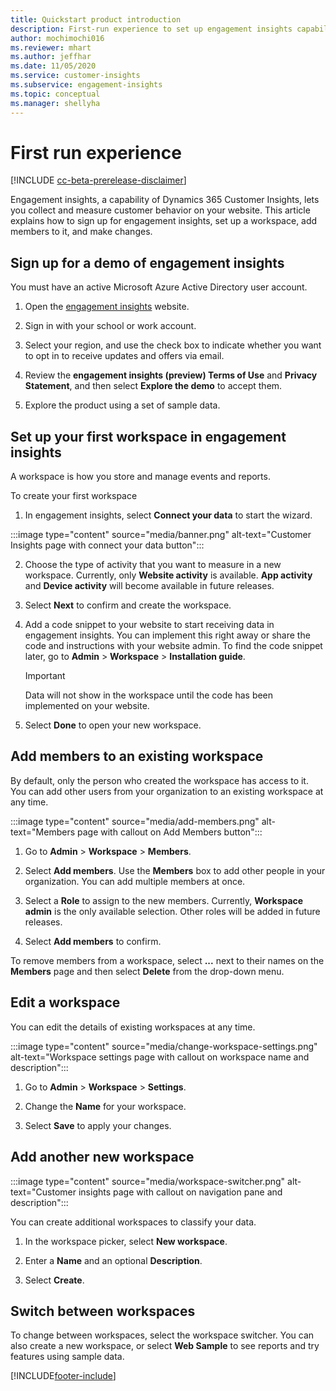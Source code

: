 ```yaml
---
title: Quickstart product introduction 
description: First-run experience to set up engagement insights capability.
author: mochimochi016
ms.reviewer: mhart
ms.author: jeffhar
ms.date: 11/05/2020
ms.service: customer-insights
ms.subservice: engagement-insights 
ms.topic: conceptual
ms.manager: shellyha
---
```


# First run experience

[!INCLUDE [cc-beta-prerelease-disclaimer](includes/cc-beta-prerelease-disclaimer.md)]

Engagement insights, a capability of Dynamics 365 Customer Insights, lets you collect and measure customer behavior on your website. This article explains how to sign up for engagement insights, set up a workspace, add members to it, and make changes.

## Sign up for a demo of engagement insights

You must have an active Microsoft Azure Active Directory user account. 

1. Open the [engagement insights](https://pi.dynamics.com/) website. 

1. Sign in with your school or work account.

1. Select your region, and use the check box to indicate whether you want to opt in to receive updates and offers via email.

1. Review the **engagement insights (preview) Terms of Use** and **Privacy Statement**, and then select **Explore the demo** to accept them.

1. Explore the product using a set of sample data. 

## Set up your first workspace in engagement insights

A workspace is how you store and manage events and reports.

To create your first workspace

1. In engagement insights, select **Connect your data** to start the wizard. 

:::image type="content" source="media/banner.png" alt-text="Customer Insights page with connect your data button":::

2. Choose the type of activity that you want to measure in a new workspace. Currently, only **Website activity** is available. **App activity** and **Device activity** will become available in future releases.

1. Select **Next** to confirm and create the workspace.

1. Add a code snippet to your website to start receiving data in engagement insights. You can implement this right away or share the code and instructions with your website admin. To find the code snippet later, go to **Admin** > **Workspace** > **Installation guide**.

   > [!IMPORTANT]
   > Data will not show in the workspace until the code has been implemented on your website.

1. Select **Done** to open your new workspace. 

## Add members to an existing workspace

By default, only the person who created the workspace has access to it. You can add other users from your organization to an existing workspace at any time.

:::image type="content" source="media/add-members.png" alt-text="Members page with callout on Add Members button":::

1. Go to **Admin** > **Workspace** > **Members**.

2. Select **Add members**. Use the **Members** box to add other people in your organization. You can add multiple members at once.

3. Select a **Role** to assign to the new members. Currently, **Workspace admin** is the only available selection. Other roles will be added in future releases.

4. Select **Add members** to confirm.

To remove members from a workspace, select **...** next to their names on the **Members** page and then select **Delete** from the drop-down menu.

## Edit a workspace

You can edit the details of existing workspaces at any time.

:::image type="content" source="media/change-workspace-settings.png" alt-text="Workspace settings page with callout on workspace name and description":::

1. Go to **Admin** > **Workspace** > **Settings**.

1. Change the **Name** for your workspace.

1. Select **Save** to apply your changes.

## Add another new workspace

:::image type="content" source="media/workspace-switcher.png" alt-text="Customer insights page with callout on navigation pane and description":::

You can create additional workspaces to classify your data.

1. In the workspace picker, select **New workspace**.

1. Enter a **Name** and an optional **Description**.

1. Select **Create**.

## Switch between workspaces

To change between workspaces, select the workspace switcher. You can also create a new workspace, or select **Web Sample** to see reports and try features using sample data. 



[!INCLUDE[footer-include](../includes/footer-banner.md)]